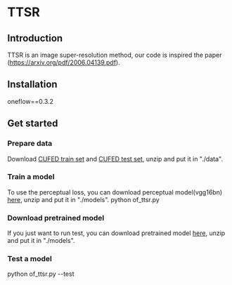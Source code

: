 # TTSR                                                                                                                       
 
## Introduction
TTSR is an image super-resolution method, our code is inspired the paper (https://arxiv.org/pdf/2006.04139.pdf).
 
## Installation
oneflow==0.3.2<br>

 
## Get started
 
### Prepare data
Download [CUFED train set](https://drive.google.com/drive/folders/1hGHy36XcmSZ1LtARWmGL5OK1IUdWJi3I) and [CUFED test set](https://drive.google.com/file/d/1Fa1mopExA9YGG1RxrCZZn7QFTYXLx6ph/view), unzip and put it in "./data".

### Train a model
To use the perceptual loss, you can download perceptual model(vgg16bn) [here](https://oneflow-static.oss-cn-beijing.aliyuncs.com/train_data_zjlab/of_vgg16bn_reuse.zip), unzip and put it in "./models".
python of_ttsr.py

### Download pretrained model
If you just want to run test, you can download pretrained model [here](https://drive.google.com/file/d/1puZCYIlehZHIhpOQBsCGBc7SprB8ioik/view?usp=sharing), unzip and put it in "./models".
 
### Test a model
python of_ttsr.py --test


